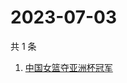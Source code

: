 # 2023-07-03

共 1 条

<!-- BEGIN -->
<!-- 最后更新时间 Mon Jul 03 2023 06:10:44 GMT+0800 (China Standard Time) -->

1. [中国女篮夺亚洲杯冠军](https://www.zhihu.com/search?q=中国女篮夺亚洲杯冠军)

<!-- END -->
